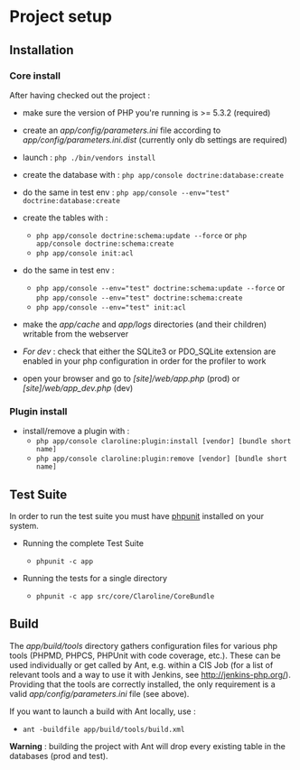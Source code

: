 # Project setup

## Installation 

### Core install

After having checked out the project :

* make sure the version of PHP you're running is >= 5.3.2 (required)

* create an *app/config/parameters.ini* file according to *app/config/parameters.ini.dist*
  (currently only db settings are required)

* launch : `php ./bin/vendors install`

* create the database with : `php app/console doctrine:database:create`

* do the same in test env : `php app/console --env="test" doctrine:database:create`

* create the tables with :
  * `php app/console doctrine:schema:update --force` or `php app/console doctrine:schema:create`
  * `php app/console init:acl`

* do the same in test env :
  * `php app/console --env="test" doctrine:schema:update --force` or `php app/console --env="test" doctrine:schema:create`
  * `php app/console --env="test" init:acl`

* make the *app/cache* and *app/logs* directories (and their children) writable from
  the webserver

* *For dev* : check that either the SQLite3 or PDO_SQLite extension are enabled in your
  php configuration in order for the profiler to work

* open your browser and go to *[site]/web/app.php* (prod) or *[site]/web/app_dev.php* (dev)

### Plugin install

* install/remove a plugin with :
  * `php app/console claroline:plugin:install [vendor] [bundle short name]`
  * `php app/console claroline:plugin:remove [vendor] [bundle short name]`


## Test Suite

In order to run the test suite you must have [phpunit][phpunit_website] installed on your system.

[phpunit_website]: http://www.phpunit.de/manual/current/en/index.html



* Running the complete Test Suite
    * `phpunit -c app`

* Running the tests for a single directory
    * `phpunit -c app src/core/Claroline/CoreBundle`


## Build

The *app/build/tools* directory gathers configuration files for various php tools (PHPMD,
PHPCS, PHPUnit with code coverage, etc.). These can be used individually or get called by
Ant, e.g. within a CIS Job (for a list of relevant tools and a way to use it with Jenkins,
see http://jenkins-php.org/). Providing that the tools are correctly installed, the only
requirement is a valid *app/config/parameters.ini* file (see above).

If you want to launch a build with Ant locally, use :

* `ant -buildfile app/build/tools/build.xml`

**Warning** : building the project with Ant will drop every existing table in the
              databases (prod and test).